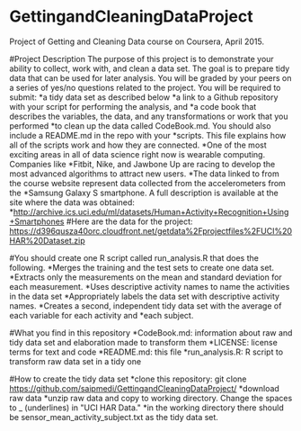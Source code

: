 # GettingandCleaningDataProject
Project of Getting and Cleaning Data course on Coursera, April 2015.

#Project Description
The purpose of this project is to demonstrate your ability to collect, work with, and clean a data set. The goal is to prepare tidy data that can be used for later analysis. You will be graded by your peers on a series of yes/no questions related to the project.
You will be required to submit:
*a tidy data set as described below
*a link to a Github repository with your script for performing the analysis, and
*a code book that describes the variables, the data, and any transformations or work that you performed *to clean up the data called CodeBook.md. You should also include a README.md in the repo with your *scripts. This file explains how all of the scripts work and how they are connected.
*One of the most exciting areas in all of data science right now is wearable computing. Companies like *Fitbit, Nike, and Jawbone Up are racing to develop the most advanced algorithms to attract new users. *The data linked to from the course website represent data collected from the accelerometers from the *Samsung Galaxy S smartphone. A full description is available at the site where the data was obtained: *http://archive.ics.uci.edu/ml/datasets/Human+Activity+Recognition+Using+Smartphones
#Here are the data for the project: https://d396qusza40orc.cloudfront.net/getdata%2Fprojectfiles%2FUCI%20HAR%20Dataset.zip

#You should create one R script called run_analysis.R that does the following.
*Merges the training and the test sets to create one data set.
*Extracts only the measurements on the mean and standard deviation for each measurement.
*Uses descriptive activity names to name the activities in the data set
*Appropriately labels the data set with descriptive activity names.
*Creates a second, independent tidy data set with the average of each variable for each activity and *each subject.

#What you find in this repository
*CodeBook.md: information about raw and tidy data set and elaboration made to transform them
*LICENSE: license terms for text and code
*README.md: this file
*run_analysis.R: R script to transform raw data set in a tidy one

#How to create the tidy data set
*clone this repository: git clone https://github.com/saipmedi/GettingandCleaningDataProject/
*download raw data
*unzip raw data and copy to working directory. Change the spaces to _ (underlines) in "UCI HAR Data."
*in the working directory there should be sensor_mean_activity_subject.txt as the tidy data set.